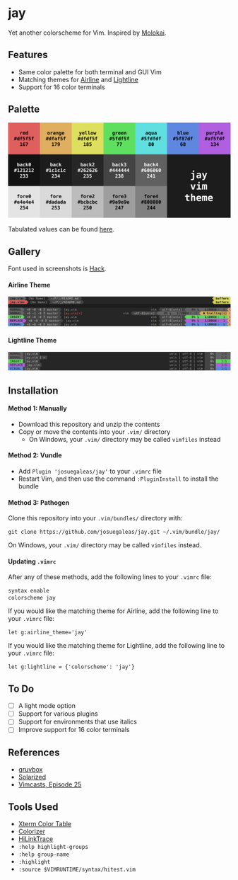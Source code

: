 # jay
Yet another colorscheme for Vim. Inspired by [Molokai](https://github.com/tomasr/molokai).

## Features
- Same color palette for both terminal and GUI Vim
- Matching themes for [Airline](https://github.com/vim-airline/vim-airline) and [Lightline](https://github.com/itchyny/lightline.vim)
- Support for 16 color terminals

## Palette
![Palette](./images/palette.png?raw=true)

Tabulated values can be found [here](./palette.md).

## Gallery
Font used in screenshots is [Hack](https://github.com/chrissimpkins/Hack).
#### Airline Theme
![Airline](./images/statusline_Airline.png?raw=true)

#### Lightline Theme
![Lightline](./images/statusline_Lightline.png?raw=true)

## Installation
#### Method 1: Manually
- Download this repository and unzip the contents
- Copy or move the contents into your `.vim/` directory
	- On Windows, your `.vim/` directory may be called `vimfiles` instead

#### Method 2: Vundle
- Add `Plugin 'josuegaleas/jay'` to your `.vimrc` file
- Restart Vim, and then use the command `:PluginInstall` to install the bundle

#### Method 3: Pathogen
Clone this repository into your `.vim/bundles/` directory with:
```
git clone https://github.com/josuegaleas/jay.git ~/.vim/bundle/jay/
```
On Windows, your `.vim/` directory may be called `vimfiles` instead.

#### Updating `.vimrc`
After any of these methods, add the following lines to your `.vimrc` file:
```
syntax enable
colorscheme jay
```
If you would like the matching theme for Airline, add the following line to your `.vimrc` file:
```
let g:airline_theme='jay'
```
If you would like the matching theme for Lightline, add the following line to your `.vimrc` file:
```
let g:lightline = {'colorscheme': 'jay'}
```

## To Do
- [ ] A light mode option
- [ ] Support for various plugins
- [ ] Support for environments that use italics
- [ ] Improve support for 16 color terminals

## References
- [gruvbox](https://github.com/morhetz/gruvbox)
- [Solarized](https://github.com/altercation/vim-colors-solarized)
- [Vimcasts, Episode 25](http://vimcasts.org/episodes/creating-colorschemes-for-vim/)

## Tools Used
- [Xterm Color Table](https://github.com/guns/xterm-color-table.vim)
- [Colorizer](https://github.com/chrisbra/Colorizer)
- [HiLinkTrace](https://github.com/gerw/vim-HiLinkTrace)
- `:help highlight-groups`
- `:help group-name`
- `:highlight`
- `:source $VIMRUNTIME/syntax/hitest.vim`
